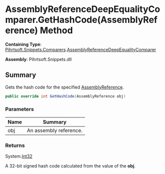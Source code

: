 # AssemblyReferenceDeepEqualityComparer\.GetHashCode\(AssemblyReference\) Method

**Containing Type**: [Pihrtsoft.Snippets.Comparers](../../README.md)\.[AssemblyReferenceDeepEqualityComparer](../README.md)

**Assembly**: Pihrtsoft\.Snippets\.dll

## Summary

Gets the hash code for the specified [AssemblyReference](../../../AssemblyReference/README.md)\.

```csharp
public override int GetHashCode(AssemblyReference obj)
```

### Parameters

| Name | Summary |
| ---- | ------- |
| obj | An assembly reference\. |

### Returns

System\.[Int32](https://docs.microsoft.com/en-us/dotnet/api/system.int32)

A 32\-bit signed hash code calculated from the value of the **obj**\.
